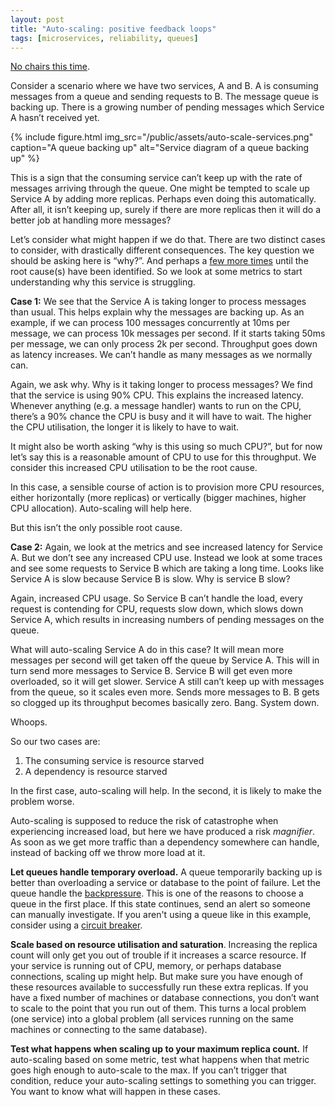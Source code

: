 ```yaml
---
layout: post
title: "Auto-scaling: positive feedback loops"
tags: [microservices, reliability, queues]
---
```


<!-- markdownlint-disable MD033 -->

[No chairs this time](/2022/05/05/auto-scaling/).

Consider a scenario where we have two services, A and B. A is consuming messages from a queue and sending requests to B. The message queue is backing up. There is a growing number of pending messages which Service A hasn’t received yet.

{% include figure.html
  img_src="/public/assets/auto-scale-services.png"
  caption="A queue backing up"
  alt="Service diagram of a queue backing up"
%}

This is a sign that the consuming service can’t keep up with the rate of messages arriving through the queue. One might be tempted to scale up Service A by adding more replicas. Perhaps even doing this automatically. After all, it isn’t keeping up, surely if there are more replicas then it will do a better job at handling more messages?

Let’s consider what might happen if we do that. There are two distinct cases to consider, with drastically different consequences. The key question we should be asking here is “why?”. And perhaps a [few more times](https://wa.aws.amazon.com/wellarchitected/2020-07-02T19-33-23/wat.concept.fivewhys.en.html) until the root cause(s) have been identified. So we look at some metrics to start understanding why this service is struggling.

**Case 1:** We see that the Service A is taking longer to process messages than usual. This helps explain why the messages are backing up. As an example, if we can process 100 messages concurrently at 10ms per message, we can process 10k messages per second. If it starts taking 50ms per message, we can only process 2k per second. Throughput goes down as latency increases. We can’t handle as many messages as we normally can.

Again, we ask why. Why is it taking longer to process messages? We find that the service is using 90% CPU. This explains the increased latency. Whenever anything (e.g. a message handler) wants to run on the CPU, there’s a 90% chance the CPU is busy and it will have to wait. The higher the CPU utilisation, the longer it is likely to have to wait.

It might also be worth asking “why is this using so much CPU?”, but for now let’s say this is a reasonable amount of CPU to use for this throughput. We consider this increased CPU utilisation to be the root cause.

In this case, a sensible course of action is to provision more CPU resources, either horizontally (more replicas) or vertically (bigger machines, higher CPU allocation). Auto-scaling will help here.

But this isn’t the only possible root cause.

**Case 2:** Again, we look at the metrics and see increased latency for Service A. But we don’t see any increased CPU use. Instead we look at some traces and see some requests to Service B which are taking a long time. Looks like Service A is slow because Service B is slow. Why is service B slow?

Again, increased CPU usage. So Service B can’t handle the load, every request is contending for CPU, requests slow down, which slows down Service A, which results in increasing numbers of pending messages on the queue.

What will auto-scaling Service A do in this case? It will mean more messages per second will get taken off the queue by Service A. This will in turn send more messages to Service B. Service B will get even more overloaded, so it will get slower. Service A still can’t keep up with messages from the queue, so it scales even more. Sends more messages to B. B gets so clogged up its throughput becomes basically zero. Bang. System down.

Whoops.

So our two cases are:

1. The consuming service is resource starved
2. A dependency is resource starved

In the first case, auto-scaling will help. In the second, it is likely to make the problem worse.

Auto-scaling is supposed to reduce the risk of catastrophe when experiencing increased load, but here we have produced a risk *magnifier*. As soon as we get more traffic than a dependency somewhere can handle, instead of backing off we throw more load at it.

**Let queues handle temporary overload.** A queue temporarily backing up is better than overloading a service or database to the point of failure. Let the queue handle the [backpressure](https://www.tedinski.com/2019/03/05/backpressure.html). This is one of the reasons to choose a queue in the first place. If this state continues, send an alert so someone can manually investigate. If you aren't using a queue like in this example, consider using a [circuit breaker](https://martinfowler.com/bliki/CircuitBreaker.html).

**Scale based on resource utilisation and saturation**. Increasing the replica count will only get you out of trouble if it increases a scarce resource. If your service is running out of CPU, memory, or perhaps database connections, scaling up might help. But make sure you have enough of these resources available to successfully run these extra replicas. If you have a fixed number of machines or database connections, you don’t want to scale to the point that you run out of them. This turns a local problem (one service) into a global problem (all services running on the same machines or connecting to the same database).

**Test what happens when scaling up to your maximum replica count.** If auto-scaling based on some metric, test what happens when that metric goes high enough to auto-scale to the max. If you can’t trigger that condition, reduce your auto-scaling settings to something you can trigger. You want to know what will happen in these cases.
